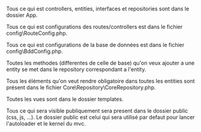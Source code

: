 Tous ce qui est controllers, entities, interfaces et repositories sont dans le dossier App.

Tous ce qui est configurations des routes/controllers est dans le fichier config\RouteConfig.php.

Tous ce qui est configurations de la base de données est dans le fichier config\BddConfig.php.

Toutes les methodes (differentes de celle de base) qu'on veux ajouter a une entity se met dans le repository correspondant a l'entity.

Tous les éléments qu'on veut rendre obligatoire dans toutes les entities sont présent dans le fichier Core\Repository\CoreRepository.php.

Toutes les vues sont dans le dossier templates.


Tous ce qui sera visible publiquement sera present dans le dossier public (css, js, ...). Le dossier public est celui qui sera utilisé par defaut pour lancer l'autoloader et le kernel du mvc.